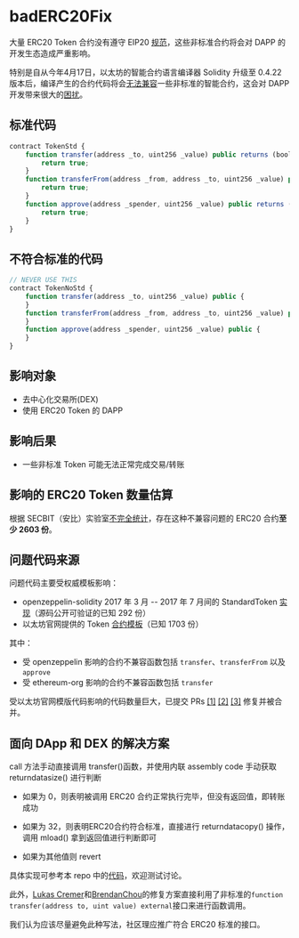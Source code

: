 # badERC20Fix

大量 ERC20 Token 合约没有遵守 EIP20 [规范](https://github.com/ethereum/EIPs/blob/master/EIPS/eip-20.md)，这些非标准合约将会对 DAPP 的开发生态造成严重影响。

特别是自从今年4月17日，以太坊的智能合约语言编译器 Solidity 升级至 0.4.22 版本后，编译产生的合约代码将会[无法兼容](https://github.com/ethereum/solidity/issues/4116)一些非标准的智能合约，这会对 DAPP 开发带来很大的[困扰](https://medium.com/coinmonks/missing-return-value-bug-at-least-130-tokens-affected-d67bf08521ca)。

## 标准代码

```js
contract TokenStd {
    function transfer(address _to, uint256 _value) public returns (bool success) {
        return true;
    }
    function transferFrom(address _from, address _to, uint256 _value) public returns (bool success) {
        return true;
    } 
    function approve(address _spender, uint256 _value) public returns (bool success) {
        return true;
    }
}
```

## 不符合标准的代码

```js
// NEVER USE THIS
contract TokenNoStd {
    function transfer(address _to, uint256 _value) public {
    }
    function transferFrom(address _from, address _to, uint256 _value) public {
    }
    function approve(address _spender, uint256 _value) public {
    }
}
```

## 影响对象

- 去中心化交易所(DEX)
- 使用 ERC20 Token 的 DAPP

## 影响后果

- 一些非标准 Token 可能无法正常完成交易/转账

## 影响的 ERC20 Token 数量估算

根据 SECBIT（安比）实验室[不完全统计](https://medium.com/loopring-chinese/%E6%95%B0%E5%8D%83%E4%BB%A5%E5%A4%AA%E5%9D%8A%E4%BB%A3%E5%B8%81%E5%90%88%E7%BA%A6%E4%B8%8D%E5%85%BC%E5%AE%B9%E9%97%AE%E9%A2%98%E6%B5%AE%E5%87%BA%E6%B0%B4%E9%9D%A2-%E4%B8%A5%E9%87%8D%E5%BD%B1%E5%93%8Ddapp%E7%94%9F%E6%80%81-a6a9432b1796)，存在这种不兼容问题的 ERC20 合约**至少 2603 份**。

## 问题代码来源

问题代码主要受权威模板影响：

- openzeppelin-solidity 2017 年 3 月 -- 2017 年 7 月间的 StandardToken [实现](https://github.com/OpenZeppelin/openzeppelin-solidity/blob/52120a8c428de5e34f157b7eaed16d38f3029e66/contracts/token/BasicToken.sol#L16-L20)（源码公开可验证的已知 292 份）
- 以太坊官网提供的 Token [合约模板](https://github.com/ethereum/ethereum-org/pull/859/commits/3b392422ec7ed7ffc2c94babdc851ec3130ffc12)（已知 1703 份）

其中：

- 受 openzeppelin 影响的合约不兼容函数包括 `transfer`、`transferFrom` 以及 `approve`
- 受 ethereum-org 影响的合约不兼容函数包括 `transfer`

受以太坊官网模版代码影响的代码数量巨大，已提交 PRs [[1]](https://github.com/ethereum/ethereum-org/pull/859) [[2]](https://github.com/ethereum/ethereum-org/pull/862) [[3]](https://github.com/ethereum/ethereum-org/pull/863) 修复并被合并。

## 面向 DApp 和 DEX 的解决方案

call 方法手动直接调用 transfer()函数，并使用内联 assembly code 手动获取 returndatasize() 进行判断
 
- 如果为 0，则表明被调用 ERC20 合约正常执行完毕，但没有返回值，即转账成功
 
- 如果为 32，则表明ERC20合约符合标准，直接进行 returndatacopy() 操作，调用 mload() 拿到返回值进行判断即可
 
- 如果为其他值则 revert

具体实现可参考本 repo 中的[代码](badERC20Fix.sol)，欢迎测试讨论。

此外，[Lukas Cremer](https://gist.github.com/lukas-berlin/0f7005301f29e3881ad15449e68c2486#file-gistfile1-txt)和[BrendanChou](https://gist.github.com/BrendanChou/88a2eeb80947ff00bcf58ffdafeaeb61)的修复方案直接利用了非标准的`function transfer(address to, uint value) external`接口来进行函数调用。

我们认为应该尽量避免此种写法，社区理应推广符合 ERC20 标准的接口。
